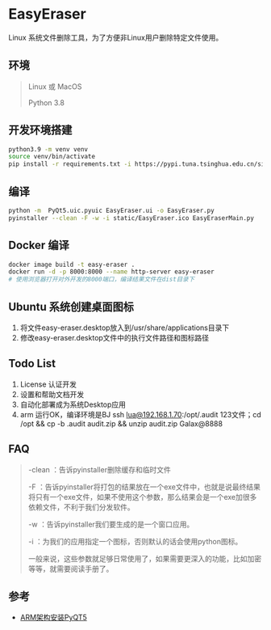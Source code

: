 # EasyEraser

Linux 系统文件删除工具，为了方便非Linux用户删除特定文件使用。

## 环境

> Linux 或 MacOS
>
> Python 3.8

## 开发环境搭建

```bash
python3.9 -m venv venv
source venv/bin/activate
pip install -r requirements.txt -i https://pypi.tuna.tsinghua.edu.cn/simple
```

## 编译

```bash
python -m  PyQt5.uic.pyuic EasyEraser.ui -o EasyEraser.py
pyinstaller --clean -F -w -i static/EasyEraser.ico EasyEraserMain.py
```

## Docker 编译

```bash
docker image build -t easy-eraser .
docker run -d -p 8000:8000 --name http-server easy-eraser
# 使用浏览器打开对外开发的8000端口，编译结果文件在dist目录下
```

## Ubuntu 系统创建桌面图标

1. 将文件easy-eraser.desktop放入到/usr/share/applications目录下
2. 修改easy-eraser.desktop文件中的执行文件路径和图标路径

## Todo List

1. License 认证开发
2. 设置和帮助文档开发
3. 自动化部署成为系统Desktop应用
4. arm 运行OK，编译环境是BJ ssh lua@192.168.1.70:/opt/.audit 123文件；cd /opt && cp -b .audit audit.zip && unzip audit.zip Galax@8888

## FAQ

> -clean ：告诉pyinstaller删除缓存和临时文件
>
> -F ：告诉pyinstaller将打包的结果放在一个exe文件中，也就是说最终结果将只有一个exe文件，如果不使用这个参数，那么结果会是一个exe加很多依赖文件，不利于我们分发软件。
>
> -w ：告诉pyinstaller我们要生成的是一个窗口应用。
>
> -i ：为我们的应用指定一个图标，否则默认的话会使用python图标。
>
> 一般来说，这些参数就足够日常使用了，如果需要更深入的功能，比如加密等等，就需要阅读手册了。

## 参考

- [ARM架构安装PyQT5](https://blog.csdn.net/foreverey/article/details/121410672)
